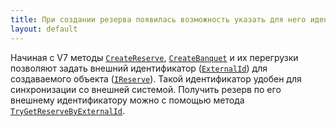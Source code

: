 ```yaml
---
title: При создании резерва появилась возможность указать для него идентификатор 
layout: default
---
```


Начиная с V7 методы [`CreateReserve`](https://iiko.github.io/front.api.sdk/v7/html/M_Resto_Front_Api_Editors_IEditSession_CreateReserve.htm), [`CreateBanquet`](https://iiko.github.io/front.api.sdk/v7/html/Overload_Resto_Front_Api_Editors_IEditSession_CreateBanquet.htm) и их перегрузки позволяют задать внешний идентификатор ([`ExternalId`](https://iiko.github.io/front.api.sdk/v7/html/P_Resto_Front_Api_Data_Brd_IReserve_ExternalId.htm)) для создаваемого объекта ([`IReserve`](https://iiko.github.io/front.api.sdk/v7/html/T_Resto_Front_Api_Data_Brd_IReserve.htm)). Такой идентификатор удобен для синхронизации со внешней системой. Получить резерв по его внешнему идентификатору можно с помощью метода [`TryGetReserveByExternalId`](https://iiko.github.io/front.api.sdk/v7/html/M_Resto_Front_Api_IOperationService_TryGetReserveByExternalId.htm).
